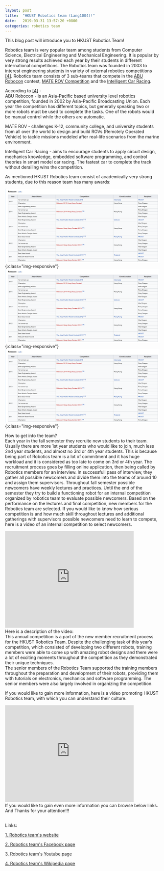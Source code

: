 ```yaml
---
layout: post
title:  "HKUST Robotics team (Lang1004)!"
date:   2019-03-31 13:57:20 +0800
categories: robotics team
---
```


This blog post will introduce you to HKUST Robotics Team!

Robotics team is very popular team among students from Computer Science, Electrical Engineering and Mechanical Engineering. It is popular by very strong results achieved each year by their students in different international competitions. The Robotics team was founded in 2003 to interest engineering students in variety of external robotics competitions [[4]][link 4]. Robotics team consists of 3 sub-teams that compete in the [ABU Robocon][5] contest, [MATE ROV Competition][6] and the [Intelligent Car Racing][7].

According to [[4]][link 4] - <br/>
ABU Robocon - is an Asia-Pacific based university level robotics competition, founded in 2002 by Asia-Pacific Broadcasting Union. Each year the competition has different topics, but generally speaking two or more robots must be used to complete the tasks. One of the robots would be manual control while the others are automatic.

MATE ROV - challenges K-12, community college, and university students from all over the world to design and build ROVs (Remotely Operated Vehicle) to tackle missions modeled after real-life scenarios from the marine environment.

Intelligent Car Racing - aims to encourage students to apply circuit design, mechanics knowledge, embedded software programming, and control theories in smart model car racing. The fastest car to complete the track without derailing wins the competition.

As mentioned HKUST Robotics team consist of academically very strong students, due to this reason team has many awards:

![Robocon](https://raw.githubusercontent.com/404akhan/startjekyll/gh-pages/includes/rob1.png){:class="img-responsive"}
![ROV Underwater Robot](https://raw.githubusercontent.com/404akhan/startjekyll/gh-pages/includes/rob1.png){:class="img-responsive"}
![Intelligent Car Racing](https://raw.githubusercontent.com/404akhan/startjekyll/gh-pages/includes/rob1.png){:class="img-responsive"}

How to get into the team? <br/>
Each year in the fall semester they recruite new students to their team. Usually there are more 1st year students who would like to join, much less 2nd year students, and almost no 3rd or 4th year students. This is because being part of Robotics team is a lot of commitment and it has huge workload and it is considered as too late to come on 3rd or 4th year. The recruitment process goes by filling online application, then being called by Robotics members for an interview. In successfull pass of interview, they gather all possible newcomers and divide them into the teams of around 10 and assign them supervisors. Throughout fall semester possible newcomers have weekly lectures and practices. Until the end of the semester they try to build a functioning robot for an internal competition organized by robotics team to evaluate possible newcomers. Based on the performance on the lectures and final competition, new members for the Robotics team are selected. If you would like to know how serious competition is and how much skill throughout lectures and additional gatherings with supervisors possible newcomers need to learn to compete, here is a video of an internal competition to select newcomers.

<iframe width="420" height="315" src="https://www.youtube.com/embed/aryFjliFHjQ" frameborder="0" allowfullscreen></iframe>
 <br/>
Here is a description of the video: <br/>
This annual competition is a part of the new member recruitment process for the HKUST Robotics Team. Despite the challenging task of this year’s competition, which consisted of developing two different robots, training members were able to come up with amazing robot designs and there were a lot of exciting moments throughout the competition as they demonstrated their unique techniques. <br/>
The senior members of the Robotics Team supported the training members throughout the preparation and development of their robots, providing them with tutorials on electronics, mechanics and software programming. The senior members were also largely involved in organizing the competition.


If you would like to gain more information, here is a video promoting HKUST Robotics team, with which you can understand their culture.

<iframe width="420" height="315" src="https://www.youtube.com/embed/qep1lvFzrVE" frameborder="0" allowfullscreen></iframe>

<br/>
If you would like to gain even more information you can browse below links. And Thanks for your attention!!!
<br/><br/>

Links:

[1. Robotics team's website][link 1]

[2. Robotics team's Facebook page][link 2]

[3. Robotics team's Youtube page][link 3]

[4. Robotics team's Wikipedia page][link 4]


[link 1]: https://robotics.ust.hk/
[link 2]: https://www.facebook.com/ustrobotics
[link 3]: https://www.youtube.com/user/ustrobotics
[link 4]: https://en.wikipedia.org/wiki/HKUST_Robotics_Team
[5]: https://en.wikipedia.org/wiki/ABU_Robocon
[6]: https://en.wikipedia.org/wiki/Robot_competition#Marine_Advanced_Technology_Education_Center_Competition
[7]: https://smartcar.cdstm.cn/

